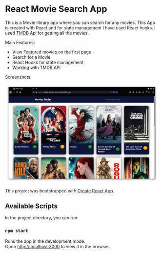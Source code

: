 React Movie Search App
======================

This is a Movie library app where you can search for any movies. This
App is created with React and for state management I have used React
hooks. I used [TMDB Api](https://themoviedb.org) for getting all the
movies.

Main Features:

-   View Featured movies on the first page
-   Search for a Movie
-   React Hooks for state management
-   Working with TMDB API

Screenshots:

![](public/Movie-search.png)

This project was bootstrapped with [Create React
App](https://github.com/facebook/create-react-app).

Available Scripts
-----------------

In the project directory, you can run:

### `npm start`

Runs the app in the development mode.<br /> Open <http://localhost:3000>
to view it in the browser.
